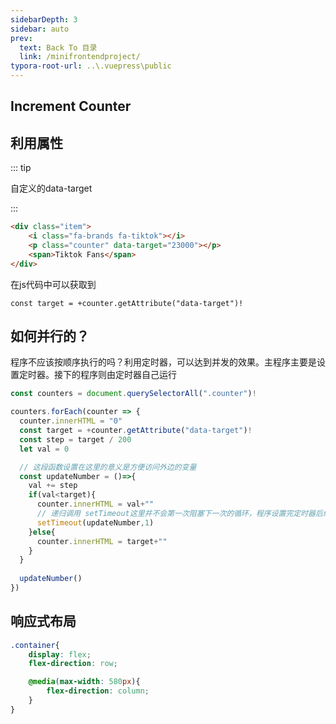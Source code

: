 ```yaml
---
sidebarDepth: 3
sidebar: auto
prev:
  text: Back To 目录
  link: /minifrontendproject/
typora-root-url: ..\.vuepress\public
---
```




## Increment Counter









## 利用属性

::: tip

自定义的data-target

:::

```html
<div class="item">
    <i class="fa-brands fa-tiktok"></i>
    <p class="counter" data-target="23000"></p>
    <span>Tiktok Fans</span>
</div>
```

在js代码中可以获取到

```tsx
const target = +counter.getAttribute("data-target")!
```



## 如何并行的？

程序不应该按顺序执行的吗？利用定时器，可以达到并发的效果。主程序主要是设置定时器。接下的程序则由定时器自己运行

```js
const counters = document.querySelectorAll(".counter")!

counters.forEach(counter => {
  counter.innerHTML = "0"
  const target = +counter.getAttribute("data-target")!
  const step = target / 200
  let val = 0

  // 这段函数设置在这里的意义是方便访问外边的变量
  const updateNumber = ()=>{
    val += step
    if(val<target){
      counter.innerHTML = val+""
      // 递归调用 setTimeout这里并不会第一次阻塞下一次的循环，程序设置完定时器后继续执行了
      setTimeout(updateNumber,1)
    }else{
      counter.innerHTML = target+""
    }
  }
  
  updateNumber()
})
```





## 响应式布局

```scss
.container{
    display: flex;
    flex-direction: row;

    @media(max-width: 580px){
        flex-direction: column;
    }
}
```

